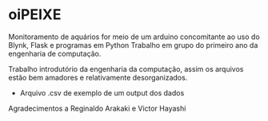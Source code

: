 # oiPEIXE
Monitoramento de aquários for meio de um arduino concomitante ao uso do Blynk, Flask e programas em Python
Trabalho em grupo do primeiro ano da engenharia de computação.

Trabalho introdutório da engenharia da computação, assim os arquivos estão bem amadores e relativamente desorganizados.
 - Arquivo .csv de exemplo de um output dos dados


Agradecimentos a Reginaldo Arakaki e Victor Hayashi
